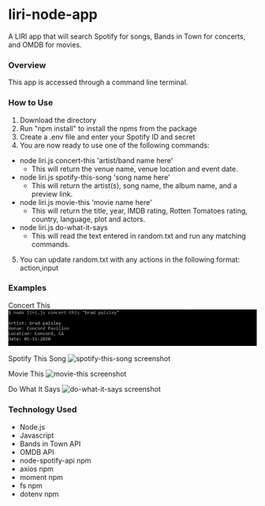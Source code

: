 # liri-node-app
A LIRI app that will search Spotify for songs, Bands in Town for concerts, and OMDB for movies.

### Overview
This app is accessed through a command line terminal.

### How to Use
1. Download the directory
2. Run "npm install" to install the npms from the package
3. Create a .env file and enter your Spotify ID and secret
4. You are now ready to use one of the following commands:
  - node liri.js concert-this 'artist/band name here'
    - This will return the venue name, venue location and event date.
  - node liri.js spotify-this-song 'song name here'
    - This will return the artist(s), song name, the album name, and a preview link.
  - node liri.js movie-this 'movie name here'
    - This will return the title, year, IMDB rating, Rotten Tomatoes rating, country, language, plot and actors.
  - node liri.js do-what-it-says
    - This will read the text entered in random.txt and run any matching commands. 
5. You can update random.txt with any actions in the following format: action,input

### Examples
Concert This
![concert-this screenshot](https://raw.githubusercontent.com/MagusConjurer/liri-node-app/master/images/concert-this.PNG)

Spotify This Song
![spotify-this-song screenshot](https://raw.githubusercontent.com/MagusConjurer/liri-node-app/tree/master/images/spotify-this-song.PNG)

Movie This
![movie-this screenshot](https://raw.githubusercontent.com/MagusConjurer/liri-node-app/tree/master/images/movie-this.PNG)

Do What It Says
![do-what-it-says screenshot](https://raw.githubusercontent.com/MagusConjurer/liri-node-app/tree/master/images/do-what-it-says.PNG)

### Technology Used
- Node.js
- Javascript
- Bands in Town API
- OMDB API
- node-spotify-api npm
- axios npm
- moment npm
- fs npm
- dotenv npm